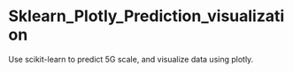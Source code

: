 # Sklearn_Plotly_Prediction_visualization
Use scikit-learn to predict 5G scale, and visualize data using plotly.
